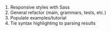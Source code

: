 1. Responsive styles with Sass
2. General refactor (main, grammars, tests, etc.)
3. Populate examples/tutorial
4. Tie syntax highlighting to parsing results
